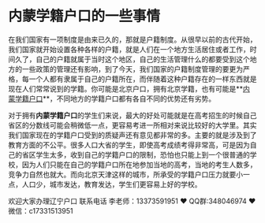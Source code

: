 # 内蒙学籍户口的一些事情




在我们国家有一项制度是由来已久的，那就是户籍制度。从很早以前的古代开始，我们国家就开始设置各种各样的户籍，就是人们在一个地方生活居住或者工作，时间久了，自己的户籍就属于当时这个地区，自己的生活管理什么的都要受到这个地方的一些政策的管理还有影响，到了今天，我们国家的户籍制度管理的要更为严格，每一个人都有隶属于自己的户籍所在，而伴随着这种户籍存在的一样东西就是现在人们常常说到的学籍。你可能是北京户口，拥有北京学籍，也有可能是**[内蒙学籍户口](https://www.lnfch.com/)**，不同地方的学籍户口都有各自不同的优势还有劣势。

对于拥有**内蒙学籍户口**的学生们来说，最大的好处可能就是在高考招生的时候自己省区的分数线可能会稍微低一点，更容易考进一所相对来说比较好的大学里。其实我们国家现在的学籍户口受到的质疑声还有意见都非常的多。主要的就是涉及到了教育方面的不公平。很多人口大省的学生，即使高考成绩考得非常高，可是因为自己的省区学生太多，收到自己的学籍户口的限制，恐怕也只能上到一个很普通的学校，因为人们只能在自己的学籍户口所在地参加当地的高考，当地的考生人数多，竞争力自然也就大。而向北京天津这样的城市，所承受的学籍户口压力就要小一点，人口少，城市发达，教育发达，学生们更容易上好的学校。

欢迎大家办理辽宁户口 联系电话 李老师：13373591951 ❤️ QQ群:348046974 ❤️ 微信：c17331513951 


